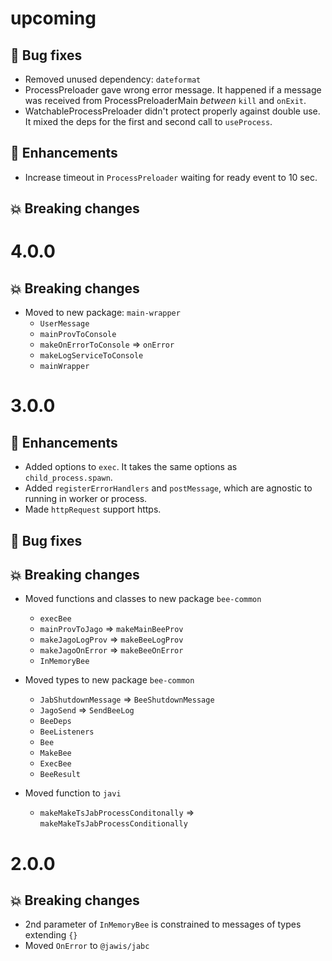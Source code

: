 # upcoming

## :bug: Bug fixes

- Removed unused dependency: `dateformat`
- ProcessPreloader gave wrong error message. It happened if a message was
  received from ProcessPreloaderMain _between_ `kill` and `onExit`.
- WatchableProcessPreloader didn't protect properly against double use. It mixed
  the deps for the first and second call to `useProcess`.

## :tada: Enhancements

- Increase timeout in `ProcessPreloader` waiting for ready event to 10 sec.

## :boom: Breaking changes

# 4.0.0

## :boom: Breaking changes

- Moved to new package: `main-wrapper`
  - `UserMessage`
  - `mainProvToConsole`
  - `makeOnErrorToConsole` => `onError`
  - `makeLogServiceToConsole`
  - `mainWrapper`

# 3.0.0

## :tada: Enhancements

- Added options to `exec`. It takes the same options as `child_process.spawn`.
- Added `registerErrorHandlers` and `postMessage`, which are agnostic to running
  in worker or process.
- Made `httpRequest` support https.

## :bug: Bug fixes

## :boom: Breaking changes

- Moved functions and classes to new package `bee-common`

  - `execBee`
  - `mainProvToJago` => `makeMainBeeProv`
  - `makeJagoLogProv` => `makeBeeLogProv`
  - `makeJagoOnError` => `makeBeeOnError`
  - `InMemoryBee`

- Moved types to new package `bee-common`

  - `JabShutdownMessage` => `BeeShutdownMessage`
  - `JagoSend` => `SendBeeLog`
  - `BeeDeps`
  - `BeeListeners`
  - `Bee`
  - `MakeBee`
  - `ExecBee`
  - `BeeResult`

- Moved function to `javi`
  - `makeMakeTsJabProcessConditonally` => `makeMakeTsJabProcessConditionally`

# 2.0.0

## :boom: Breaking changes

- 2nd parameter of `InMemoryBee` is constrained to messages of types extending
  `{}`
- Moved `OnError` to `@jawis/jabc`
